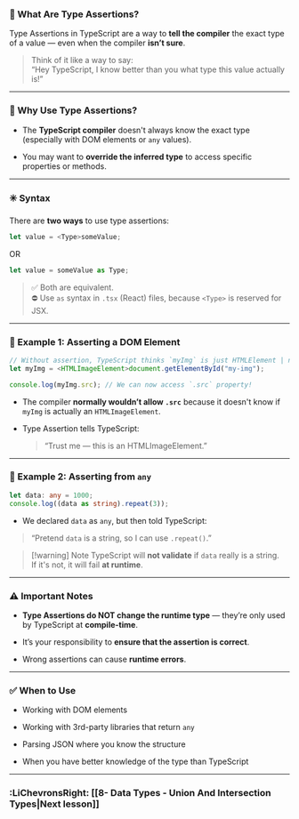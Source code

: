 ### 📌 What Are Type Assertions?

Type Assertions in TypeScript are a way to **tell the compiler** the exact type of a value — even when the compiler **isn’t sure**.

> Think of it like a way to say:  
> “Hey TypeScript, I know better than you what type this value actually is!”

---

### 🔎 Why Use Type Assertions?

- The **TypeScript compiler** doesn't always know the exact type (especially with DOM elements or `any` values).
    
- You may want to **override the inferred type** to access specific properties or methods.
    

---

### ✳️ Syntax

There are **two ways** to use type assertions:

```ts
let value = <Type>someValue;
```

OR

```ts
let value = someValue as Type;
```

> ✅ Both are equivalent.  
> ⛔ Use `as` syntax in `.tsx` (React) files, because `<Type>` is reserved for JSX.

---

### 📘 Example 1: Asserting a DOM Element

```ts
// Without assertion, TypeScript thinks `myImg` is just HTMLElement | null
let myImg = <HTMLImageElement>document.getElementById("my-img");

console.log(myImg.src); // We can now access `.src` property!
```

- The compiler **normally wouldn’t allow `.src`** because it doesn't know if `myImg` is actually an `HTMLImageElement`.
    
- Type Assertion tells TypeScript:
    
    > “Trust me — this is an HTMLImageElement.”
    

---

### 📘 Example 2: Asserting from `any`

```ts
let data: any = 1000;
console.log((data as string).repeat(3));
```

- We declared `data` as `any`, but then told TypeScript:

> “Pretend `data` is a string, so I can use `.repeat()`.”


> [!warning] Note
>  TypeScript will **not validate** if `data` really is a string.  
> If it's not, it will fail **at runtime**.

---

### ⚠️ Important Notes

- **Type Assertions do NOT change the runtime type** — they’re only used by TypeScript at **compile-time**.
    
- It’s your responsibility to **ensure that the assertion is correct**.
    
- Wrong assertions can cause **runtime errors**.
    

---

### ✅ When to Use

- Working with DOM elements
    
- Working with 3rd-party libraries that return `any`
    
- Parsing JSON where you know the structure
    
- When you have better knowledge of the type than TypeScript
---

### **:LiChevronsRight: [[8- Data Types - Union And Intersection Types|Next lesson]]** 